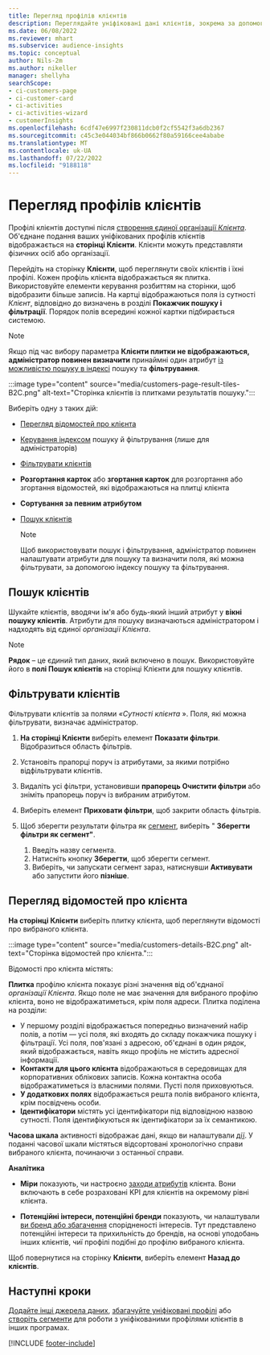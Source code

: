 ```yaml
---
title: Перегляд профілів клієнтів
description: Переглядайте уніфіковані дані клієнтів, зокрема за допомогою пошуку та фільтрування
ms.date: 06/08/2022
ms.reviewer: mhart
ms.subservice: audience-insights
ms.topic: conceptual
author: Nils-2m
ms.author: nikeller
manager: shellyha
searchScope:
- ci-customers-page
- ci-customer-card
- ci-activities
- ci-activities-wizard
- customerInsights
ms.openlocfilehash: 6cdf47e6997f230811dcb0f2cf5542f3a6db2367
ms.sourcegitcommit: c45c3e044034bf866b0662f80a59166cee4ababe
ms.translationtype: MT
ms.contentlocale: uk-UA
ms.lasthandoff: 07/22/2022
ms.locfileid: "9188118"
---
```

# <a name="view-customer-profiles"></a>Перегляд профілів клієнтів

Профілі клієнтів доступні після [створення єдиної організації *Клієнта*](data-unification.md). Об'єднане подання ваших уніфікованих профілів клієнтів відображається на **сторінці Клієнти**. Клієнти можуть представляти фізичних осіб або організації.

Перейдіть на сторінку **Клієнти**, щоб переглянути своїх клієнтів і їхні профілі. Кожен профіль клієнта відображається як плитка. Використовуйте елементи керування розбиттям на сторінки, щоб відобразити більше записів. На картці відображаються поля із сутності *Клієнт*, відповідно до визначень в розділі **Покажчик пошуку і фільтрації**. Порядок полів всередині кожної картки підбирається системою.

> [!NOTE]
> Якщо під час вибору параметра **Клієнти плитки не відображаються, адміністратор повинен визначити** принаймні один атрибут [із можливістю пошуку в індексі](search-filter-index.md) пошуку та **фільтрування**.

:::image type="content" source="media/customers-page-result-tiles-B2C.png" alt-text="Сторінка клієнтів із плитками результатів пошуку.":::

Виберіть одну з таких дій:
- [Перегляд відомостей про клієнта](#view-customer-details)
- [Керування індексом](search-filter-index.md) пошуку й фільтрування (лише для адміністраторів)
- [Фільтрувати клієнтів](#filter-customers)
- **Розгортання карток** або **згортання карток** для розгортання або згортання відомостей, які відображаються на плитці клієнта
- **Сортування за певним атрибутом**
- [Пошук клієнтів](#search-for-customers)

  > [!NOTE]
  > Щоб використовувати пошук і фільтрування, адміністратор повинен налаштувати атрибути для пошуку та визначити поля, які можна фільтрувати, за допомогою індексу пошуку та фільтрування.

## <a name="search-for-customers"></a>Пошук клієнтів

Шукайте клієнтів, вводячи ім'я або будь-який інший атрибут у **вікні пошуку клієнтів**. Атрибути для пошуку визначаються адміністратором і надходять від єдиної *організації Клієнта*.

> [!NOTE]
> **Рядок** – це єдиний тип даних, який включено в пошук. Використовуйте його в **полі Пошук клієнтів** на сторінці Клієнти для пошуку клієнтів.

## <a name="filter-customers"></a>Фільтрувати клієнтів

Фільтрувати клієнтів за полями *«Сутності клієнта* ». Поля, які можна фільтрувати, визначає адміністратор.

1. **На сторінці Клієнти** виберіть елемент **Показати фільтри**. Відобразиться область фільтрів.

1. Установіть прапорці поруч із атрибутами, за якими потрібно відфільтрувати клієнтів.

1. Видаліть усі фільтри, установивши **прапорець Очистити фільтри** або зніміть прапорець поруч із вибраним атрибутом.

1. Виберіть елемент **Приховати фільтри**, щоб закрити область фільтрів.

1. Щоб зберегти результати фільтра як [сегмент](segments.md), виберіть " **Зберегти фільтри як сегмент"**.
   1. Введіть назву сегмента.
   1. Натисніть кнопку **Зберегти**, щоб зберегти сегмент.
   1. Виберіть, чи запускати сегмент зараз, натиснувши **Активувати** або запустити його **пізніше**.

## <a name="view-customer-details"></a>Перегляд відомостей про клієнта

**На сторінці Клієнти** виберіть плитку клієнта, щоб переглянути відомості про вибраного клієнта.

:::image type="content" source="media/customers-details-B2C.png" alt-text="Сторінка відомостей про клієнта.":::

Відомості про клієнта містять:

**Плитка** профілю клієнта показує різні значення від об'єднаної *організації Клієнта*. Якщо поле не має значення для вибраного профілю клієнта, воно не відображатиметься, крім поля адреси. Плитка поділена на розділи:

- У першому розділі відображається попередньо визначений набір полів, а потім — усі поля, які входять до складу покажчика пошуку і фільтрації. Усі поля, пов'язані з адресою, об'єднані в один рядок, який відображається, навіть якщо профіль не містить адресної інформації.
- **Контакти для цього клієнта** відображаються в середовищах для корпоративних облікових записів. Кожна контактна особа відображатиметься із власними полями. Пусті поля приховуються.
- **У додаткових полях** відображається решта полів вибраного клієнта, крім посвідчень особи.
- **Ідентифікатори** містять усі ідентифікатори під відповідною назвою сутності. Поля ідентифікуються як ідентифікатори за їх семантикою.

**Часова шкала** активності відображає дані, якщо ви налаштували [дії](activities.md). У поданні часової шкали містяться відсортовані хронологічно справи вибраного клієнта, починаючи з останньої справи.

**Аналітика**

- **Міри** показують, чи настроєно [заходи атрибутів](measures.md) клієнта. Вони включають в себе розраховані KPI для клієнтів на окремому рівні клієнта.

- **Потенційні інтереси, потенційні бренди** показують, чи налаштували [ви бренд або збагачення](enrichment-microsoft.md) спорідненості інтересів. Тут представлено потенційні інтереси та прихильність до брендів, на основі уподобань інших клієнтів, чиї профілі подібні до профілю вибраного клієнта.

Щоб повернутися на сторінку **Клієнти**, виберіть елемент **Назад до клієнтів**.

## <a name="next-steps"></a>Наступні кроки

[Додайте інші джерела даних](data-sources.md), [збагачуйте уніфіковані профілі](enrichment-hub.md) або [створіть сегменти](segments.md) для роботи з уніфікованими профілями клієнтів в інших програмах.

[!INCLUDE [footer-include](includes/footer-banner.md)]
